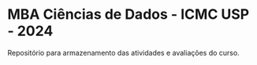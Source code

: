 # **MBA Ciências de Dados - ICMC USP - 2024**

Repositório para armazenamento das atividades e avaliações do curso.
